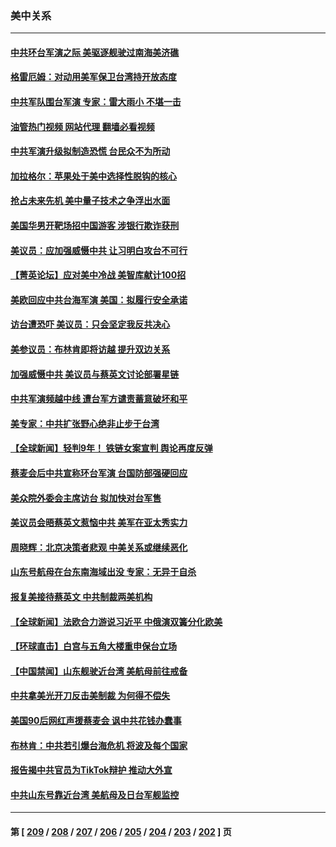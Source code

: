 ### 美中关系
---
#### [中共环台军演之际 美驱逐舰驶过南海美济礁](../../pages/nf1412576/n13969324.md?04101645) 
#### [格雷厄姆：对动用美军保卫台湾持开放态度](../../pages/nf1412576/n13969157.md?04101645) 
#### [中共军队围台军演 专家：雷大雨小 不堪一击](../../pages/nf1412576/n13969012.md?04101645) 
#### [油管热门视频 网站代理 翻墙必看视频](http://138.2.39.72:81/youtube.html?epic-marker?04101645)
#### [中共军演升级拟制造恐慌 台民众不为所动](../../pages/nf1412576/n13969065.md?04101645) 
#### [加拉格尔：苹果处于美中选择性脱钩的核心](../../pages/nf1412576/n13968602.md?04101645) 
#### [抢占未来先机 美中量子技术之争浮出水面](../../pages/nf1412576/n13967804.md?04101645) 
#### [美国华男开靶场招中国游客 涉银行欺诈获刑](../../pages/nf1412576/n13967919.md?04101645) 
#### [美议员：应加强威慑中共 让习明白攻台不可行](../../pages/nf1412576/n13968445.md?04101645) 
#### [【菁英论坛】应对美中冷战 美智库献计100招](../../pages/nf1412576/n13968436.md?04101645) 
#### [美欧回应中共台海军演 美国：拟履行安全承诺](../../pages/nf1412576/n13968404.md?04101645) 
#### [访台遭恐吓 美议员：只会坚定我反共决心](../../pages/nf1412576/n13968418.md?04101645) 
#### [美参议员：布林肯即将访越 提升双边关系](../../pages/nf1412576/n13968377.md?04101645) 
#### [加强威慑中共 美议员与蔡英文讨论部署星链](../../pages/nf1412576/n13968300.md?04101645) 
#### [中共军演频越中线 遭台军方谴责蓄意破坏和平](../../pages/nf1412576/n13968220.md?04101645) 
#### [美专家：中共扩张野心绝非止步于台湾](../../pages/nf1412576/n13968090.md?04101645) 
#### [【全球新闻】轻判9年！ 铁链女案宣判 舆论再度反弹](../../pages/nf1412576/n13968015.md?04101645) 
#### [蔡麦会后中共宣称环台军演 台国防部强硬回应](../../pages/nf1412576/n13967890.md?04101645) 
#### [美众院外委会主席访台 拟加快对台军售](../../pages/nf1412576/n13967756.md?04101645) 
#### [美议员会晤蔡英文惹恼中共 美军在亚太秀实力](../../pages/nf1412576/n13967725.md?04101645) 
#### [周晓辉：北京决策者悲观 中美关系或继续恶化](../../pages/nf1412576/n13967688.md?04101645) 
#### [山东号航母在台东南海域出没 专家：无异于自杀](../../pages/nf1412576/n13967312.md?04101645) 
#### [报复美接待蔡英文 中共制裁两美机构](../../pages/nf1412576/n13967566.md?04101645) 
#### [【全球新闻】法欧合力游说习近平 中俄演双簧分化欧美](../../pages/nf1412576/n13967293.md?04101645) 
#### [【环球直击】白宫与五角大楼重申保台立场](../../pages/nf1412576/n13966885.md?04101645) 
#### [【中国禁闻】山东舰驶近台湾 美航母前往戒备](../../pages/nf1412576/n13966882.md?04101645) 
#### [中共拿美光开刀反击美制裁 为何得不偿失](../../pages/nf1412576/n13966230.md?04101645) 
#### [美国90后网红声援蔡麦会 讽中共花钱办蠢事](../../pages/nf1412576/n13966962.md?04101645) 
#### [布林肯：中共若引爆台海危机 将波及每个国家](../../pages/nf1412576/n13967013.md?04101645) 
#### [报告揭中共官员为TikTok辩护 推动大外宣](../../pages/nf1412576/n13966895.md?04101645) 
#### [中共山东号靠近台湾 美航母及日台军舰监控](../../pages/nf1412576/n13966400.md?04101645) 

---
#### 第 [ [209](./209.md?04101645) / [208](./208.md?04101645) / [207](./207.md?04101645) / [206](./206.md?04101645) / [205](./205.md?04101645) / [204](./204.md?04101645) / [203](./203.md?04101645) / [202](./202.md?04101645) ] 页
